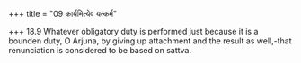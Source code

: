 +++
title = "09 कार्यमित्येव यत्कर्म"

+++
18.9 Whatever obligatory duty is performed just because it is a bounden
duty, O Arjuna, by giving up attachment and the result as well,-that
renunciation is considered to be based on sattva.
